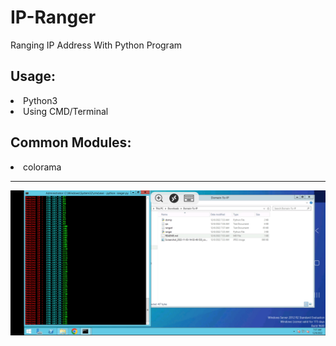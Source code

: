 # IP-Ranger
Ranging IP Address With Python Program

## Usage:
<li>Python3</li>
<li>Using CMD/Terminal</li>

## Common Modules:
<li>colorama</li>

---
![Screenshot](https://raw.githubusercontent.com/franzcassano/IP-Ranger/main/Screenshot_2022-12-06-14-37-29-548_com.microsoft.rdc.androidx.jpg)
